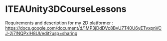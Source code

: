 # ITEAUnity3DCourseLessons

Requirements and description for my 2D platformer : https://docs.google.com/document/d/1MP3jDdDVc8BvU7T40U6yETvxpnVCJ-2j7lNQPxIH8UI/edit?usp=sharing
